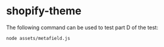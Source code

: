 # shopify-theme

The following command can be used to test part D of the test:  
```
node assets/metafield.js
```
